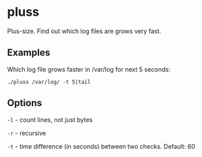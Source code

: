 # pluss

Plus-size. Find out which log files are grows very fast.

## Examples

Which log file grows faster in /var/log for next 5 seconds:

`./pluss /var/log/ -t 5|tail`

## Options

`-l` - count lines, not just bytes

`-r` - recursive

`-t` - time difference (in seconds) between two checks. Default: 60


